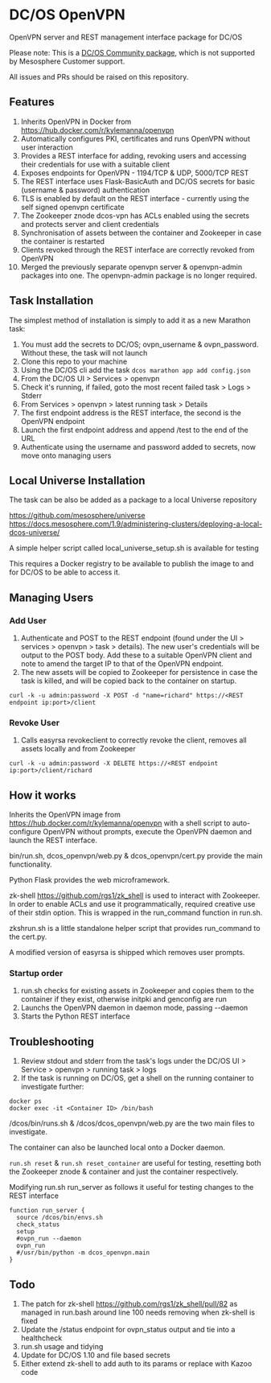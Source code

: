 DC/OS OpenVPN
===============

OpenVPN server and REST management interface package for DC/OS

Please note: This is a [DC/OS Community package](https://dcos.io/community/), which is not supported by Mesosphere Customer support.

All issues and PRs should be raised on this repository.

Features
--------------

1. Inherits OpenVPN in Docker from https://hub.docker.com/r/kylemanna/openvpn
1. Automatically configures PKI, certificates and runs OpenVPN without user interaction
1. Provides a REST interface for adding, revoking users and accessing their credentials for use with a suitable client
1. Exposes endpoints for OpenVPN - 1194/TCP & UDP, 5000/TCP REST
1. The REST interface uses Flask-BasicAuth and DC/OS secrets for basic (username & password) authentication
1. TLS is enabled by default on the REST interface - currently using the self signed openvpn certificate
1. The Zookeeper znode dcos-vpn has ACLs enabled using the secrets and protects server and client credentials
1. Synchronisation of assets between the container and Zookeeper in case the container is restarted
1. Clients revoked through the REST interface are correctly revoked from OpenVPN
1. Merged the previously separate openvpn server & openvpn-admin packages into one. The openvpn-admin package is no longer required.

Task Installation
--------------

The simplest method of installation is simply to add it as a new Marathon task:

1. You must add the secrets to DC/OS; ovpn_username & ovpn_password. Without these, the task will not launch
1. Clone this repo to your machine
1. Using the DC/OS cli add the task `dcos marathon app add config.json`
1. From the DC/OS UI > Services > openvpn
1. Check it's running, if failed, goto the most recent failed task > Logs > Stderr
1. From Services > openvpn > latest running task > Details
1. The first endpoint address is the REST interface, the second is the OpenVPN endpoint
1. Launch the first endpoint address and append /test to the end of the URL
1. Authenticate using the username and password added to secrets, now move onto managing users

Local Universe Installation
--------------

The task can be also be added as a package to a local Universe repository

https://github.com/mesosphere/universe
https://docs.mesosphere.com/1.9/administering-clusters/deploying-a-local-dcos-universe/

A simple helper script called local_universe_setup.sh is available for testing

This requires a Docker registry to be available to publish the image to and for DC/OS to be able to access it.

Managing Users
--------------

### Add User
1. Authenticate and POST to the REST endpoint (found under the UI > services > openvpn > task > details). The new user's credentials will be output to the POST body. Add these to a suitable OpenVPN client and note to amend the target IP to that of the OpenVPN endpoint.
1. The new assets will be copied to Zookeeper for persistence in case the task is killed, and will be copied back to the container on startup.
```
curl -k -u admin:password -X POST -d "name=richard" https://<REST endpoint ip:port>/client
```

### Revoke User
1. Calls easyrsa revokeclient to correctly revoke the client, removes all assets locally and from Zookeeper
```
curl -k -u admin:password -X DELETE https://<REST endpoint ip:port>/client/richard
```

How it works
--------------

Inherits the OpenVPN image from https://hub.docker.com/r/kylemanna/openvpn with a shell script to auto-configure OpenVPN without prompts, execute
the OpenVPN daemon and launch the REST interface.

bin/run.sh, dcos_openvpn/web.py & dcos_openvpn/cert.py provide the main functionality.

Python Flask provides the web microframework.

zk-shell https://github.com/rgs1/zk_shell is used to interact with Zookeeper. In order to enable ACLs and use it programmatically, required creative
use of their stdin option. This is wrapped in the run_command function in run.sh.

zkshrun.sh is a little standalone helper script that provides run_command to the cert.py.

A modified version of easyrsa is shipped which removes user prompts.

### Startup order
1. run.sh checks for existing assets in Zookeeper and copies them to the container if they exist, otherwise initpki and genconfig are run
1. Launchs the OpenVPN daemon in daemon mode, passing --daemon
1. Starts the Python REST interface


Troubleshooting
--------------

1. Review stdout and stderr from the task's logs under the DC/OS UI > Service > openvpn > running task > logs
2. If the task is running on DC/OS, get a shell on the running container to investigate further:
```
docker ps
docker exec -it <Container ID> /bin/bash
```
/dcos/bin/runs.sh & /dcos/dcos_openvpn/web.py are the two main files to investigate.

The container can also be launched local onto a Docker daemon.

`run.sh reset` & `run.sh reset_container` are useful for testing, resetting both the Zookeeper znode & container and just the container respectively.

Modifying run.sh run_server as follows it useful for testing changes to the REST interface

```
function run_server {
  source /dcos/bin/envs.sh
  check_status
  setup
  #ovpn_run --daemon
  ovpn_run
  #/usr/bin/python -m dcos_openvpn.main
}
```

Todo
--------------
1. The patch for zk-shell https://github.com/rgs1/zk_shell/pull/82 as managed in run.bash around line 100 needs removing when zk-shell is fixed
1. Update the /status endpoint for ovpn_status output and tie into a healthcheck
1. run.sh usage and tidying
1. Update for DC/OS 1.10 and file based secrets
1. Either extend zk-shell to add auth to its params or replace with Kazoo code
